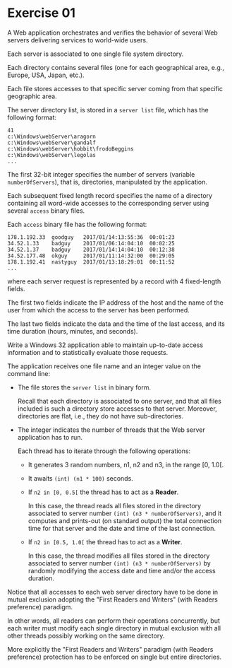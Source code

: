 # Exercise 01

A Web application orchestrates and verifies the behavior of several
Web servers delivering services to world-wide users.

Each server is associated to one single file system directory.

Each directory contains several files (one for each geographical area,
e.g., Europe, USA, Japan, etc.).

Each file stores accesses to that specific server coming from that
specific geographic area.

The server directory list, is stored in a `server list` file, which has
the following format:

```
41
c:\Windows\webServer\aragorn
c:\Windows\webServer\gandalf
c:\Windows\webServer\hobbit\frodoBeggins
c:\Windows\webServer\legolas
...
```

The first 32-bit integer specifies the number of servers
(variable `numberOfServers`), that is, directories,
manipulated by the application.

Each subsequent fixed length record specifies the name of a directory
containing all word-wide accesses to the corresponding server using
several `access` binary files.

Each `access` binary file has the following format:

```
178.1.192.33  goodguy   2017/01/14:13:55:36  00:01:23
34.52.1.33    badguy    2017/01/06:14:04:10  00:02:25
34.52.1.37    badguy    2017/01/14:14:04:10  00:12:38
34.52.177.48  okguy     2017/01/11:14:32:00  00:29:05
178.1.192.41  nastyguy  2017/01/13:18:29:01  00:11:52
...
```

where each server request is represented by a record with 4
fixed-length fields.

The first two fields indicate the IP address of the host and the name
of the user from which the access to the server has been performed.

The last two fields indicate the data and the time of the last access,
and its time duration (hours, minutes, and seconds).

Write a Windows 32 application able to maintain up-to-date access
information and to statistically evaluate those requests.

The application receives one file name and an integer value on the
command line:

- The file stores the `server list` in binary form.

  Recall that each directory is associated to one server, and that all
  files included is such a directory store accesses to that server.
  Moreover, directories are flat, i.e., they do not have
  sub-directories.

- The integer indicates the number of threads that the Web server
  application has to run.

  Each thread has to iterate through the following operations:

  + It generates 3 random numbers, n1, n2 and n3, in the range
    [0, 1.0[.

  + It awaits `(int) (n1 * 100)` seconds.

  + If `n2 in [0, 0.5[` the thread has to act as a **Reader**.

    In this case, the thread reads all files stored in the directory
    associated to server number `(int) (n3 * numberOfServers)`,
    and it computes and prints-out (on standard output) the total
    connection time for that server and the date and time of the last
    connection.

  + If `n2 in [0.5, 1.0[` the thread has to act as a **Writer**.

    In this case, the thread modifies all files stored in the directory
    associated to server number `(int) (n3 * numberOfServers)`
    by randomly modifying the access date and time and/or the access
    duration.

Notice that all accesses to each web server directory have to be done
in mutual exclusion adopting the "First Readers and Writers" (with
Readers preference) paradigm.

In other words, all readers can perform their operations concurrently,
but each writer must modify each single directory in mutual exclusion
with all other threads possibly working on the same directory.

More explicitly the "First Readers and Writers" paradigm (with Readers
preference) protection has to be enforced on single but entire
directories.
